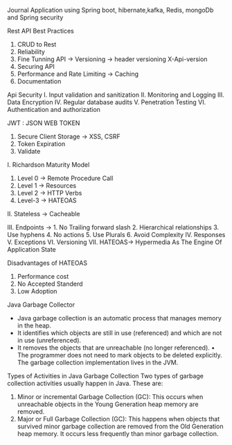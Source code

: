 Journal Application using Spring boot, hibernate,kafka, Redis, mongoDb and Spring security 


Rest API Best Practices

1. CRUD to Rest
2. Reliability
3. Fine Tunning  API -> Versioning -> header versioning X-Api-version
4. Securing  API 
5. Performance and Rate Limiting -> Caching 
6. Documentation 


Api Security
I. Input validation and sanitization
II. Monitoring and Logging 
III. Data Encryption 
IV. Regular database audits
V. Penetration Testing 
VI. Authentication and authorization  

JWT : JSON  WEB TOKEN
1.  Secure Client Storage -> XSS, CSRF
2. Token Expiration
3. Validate


I. Richardson Maturity Model
1. Level 0 -> Remote Procedure Call
2. Level 1 -> Resources
3. Level 2 -> HTTP Verbs
4. Level-3 -> HATEOAS

II. Stateless -> Cacheable

III. Endpoints -> 
        1. No Trailing forward slash
        2. Hierarchical relationships
        3. Use hyphens
        4. No actions 
        5. Use Plurals 
        6. Avoid Complexity
IV. Responses 
V. Exceptions
VI. Versioning
VII. HATEOAS-> Hypermedia As The Engine Of Application State
 
Disadvantages of HATEOAS
 1.  Performance cost
 2. No Accepted Standerd
 3. Low Adoption 


Java Garbage Collector

* Java garbage collection is an automatic process that manages memory in the heap.
* It identifies which objects are still in use (referenced) and which are not in use (unreferenced).
* It removes the objects that are unreachable (no longer referenced).
	•	The programmer does not need to mark objects to be deleted explicitly. The garbage collection implementation lives in the JVM. 

Types of Activities in Java Garbage Collection
Two types of garbage collection activities usually happen in Java. These are:
1. Minor or incremental Garbage Collection (GC): This occurs when unreachable objects in the Young Generation heap memory are removed.
2. Major or Full Garbage Collection (GC): This happens when objects that survived minor garbage collection are removed from the Old Generation heap memory. It occurs less frequently than minor garbage collection.

